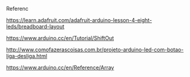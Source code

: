 Referenc

https://learn.adafruit.com/adafruit-arduino-lesson-4-eight-leds/breadboard-layout

https://www.arduino.cc/en/Tutorial/ShiftOut

http://www.comofazerascoisas.com.br/projeto-arduino-led-com-botao-liga-desliga.html

https://www.arduino.cc/en/Reference/Array
